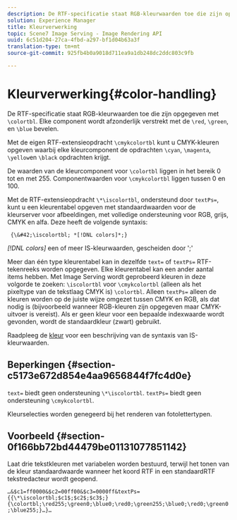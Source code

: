 ```yaml
---
description: De RTF-specificatie staat RGB-kleurwaarden toe die zijn opgegeven met &bsol;colortbl. Elke component wordt afzonderlijk voorzien van de &bsol;rood, &bsol;groen, en &bsol;blauw bevelen.
solution: Experience Manager
title: Kleurverwerking
topic: Scene7 Image Serving - Image Rendering API
uuid: 6c51d204-27ca-4fbd-a297-bf1d04b63a3f
translation-type: tm+mt
source-git-commit: 925fb4b0a9018d711ea9a1db248dc2ddc803c9fb

---
```



# Kleurverwerking{#color-handling}

De RTF-specificatie staat RGB-kleurwaarden toe die zijn opgegeven met `\colortbl`. Elke component wordt afzonderlijk verstrekt met de `\red`, `\green`, en `\blue` bevelen.

Met de eigen RTF-extensieopdracht `\cmykcolortbl` kunt u CMYK-kleuren opgeven waarbij elke kleurcomponent de opdrachten `\cyan`, `\magenta`, `\yellow`en `\black` opdrachten krijgt.

De waarden van de kleurcomponent voor `\colortbl` liggen in het bereik 0 tot en met 255. Componentwaarden voor `\cmykcolortbl` liggen tussen 0 en 100.

Met de RTF-extensieopdracht `\*\iscolortbl`, ondersteund door `textPs=`, kunt u een kleurentabel opgeven met standaardwaarden voor de kleurserver voor afbeeldingen, met volledige ondersteuning voor RGB, grijs, CMYK en alfa. Deze heeft de volgende syntaxis:

` {\&#42;\iscolortbl; *[!DNL colors]*;}`

*[!DNL colors]* een of meer IS-kleurwaarden, gescheiden door &#39;;&#39;

Meer dan één type kleurentabel kan in dezelfde `text=` of `textPs=` RTF-tekenreeks worden opgegeven. Elke kleurentabel kan een ander aantal items hebben. Met Image Serving wordt geprobeerd kleuren in deze volgorde te zoeken: `\iscolortbl` voor `\cmykcolortbl` (alleen als het pixeltype van de tekstlaag CMYK is) `\colortbl`. Alleen `textPs=` alleen de kleuren worden op de juiste wijze omgezet tussen CMYK en RGB, als dat nodig is (bijvoorbeeld wanneer RGB-kleuren zijn opgegeven maar CMYK-uitvoer is vereist). Als er geen kleur voor een bepaalde indexwaarde wordt gevonden, wordt de standaardkleur (zwart) gebruikt.

Raadpleeg de [kleur](/help/aem-is-ir-api/is-api/http-ref/image-serving-api-ref/c-http-protocol-reference/c-data-types/r-is-http-color.md) voor een beschrijving van de syntaxis van IS-kleurwaarden.

## Beperkingen {#section-c5173e672d854e4aa9656844f7fc4d0e}

`text=` biedt geen ondersteuning `\*\iscolortbl`. `textPs=` biedt geen ondersteuning `\cmykcolortbl`.

Kleurselecties worden genegeerd bij het renderen van fotolettertypen.

## Voorbeeld {#section-0f166bb72bd44479be01131077851142}

Laat drie tekstkleuren met variabelen worden bestuurd, terwijl het tonen van de kleur standaardwaarde wanneer het koord RTF in een standaardRTF tekstredacteur wordt geopend.

`…&$c1=ff0000&$c2=00ff00&$c3=0000ff&textPs={{\*\iscolortbl;$c1$;$c2$;$c3$;}{\colortbl;\red255;\green0;\blue0;\red0;\green255;\blue0;\red0;\green0;\blue255;}…}…`
